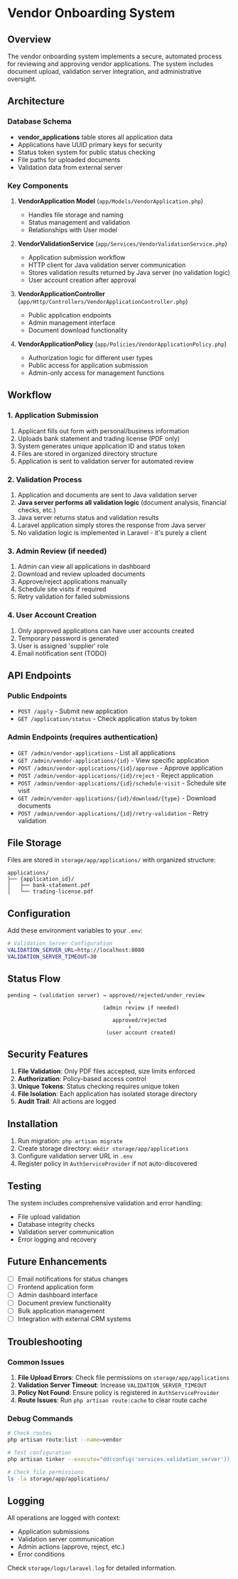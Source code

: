 # Vendor Onboarding System

## Overview

The vendor onboarding system implements a secure, automated process for reviewing and approving vendor applications. The system includes document upload, validation server integration, and administrative oversight.

## Architecture

### Database Schema
- **vendor_applications** table stores all application data
- Applications have UUID primary keys for security
- Status token system for public status checking
- File paths for uploaded documents
- Validation data from external server

### Key Components

1. **VendorApplication Model** (`app/Models/VendorApplication.php`)
   - Handles file storage and naming
   - Status management and validation
   - Relationships with User model

2. **VendorValidationService** (`app/Services/VendorValidationService.php`)
   - Application submission workflow
   - HTTP client for Java validation server communication
   - Stores validation results returned by Java server (no validation logic)
   - User account creation after approval

3. **VendorApplicationController** (`app/Http/Controllers/VendorApplicationController.php`)
   - Public application endpoints
   - Admin management interface
   - Document download functionality

4. **VendorApplicationPolicy** (`app/Policies/VendorApplicationPolicy.php`)
   - Authorization logic for different user types
   - Public access for application submission
   - Admin-only access for management functions

## Workflow

### 1. Application Submission
1. Applicant fills out form with personal/business information
2. Uploads bank statement and trading license (PDF only)
3. System generates unique application ID and status token
4. Files are stored in organized directory structure
5. Application is sent to validation server for automated review

### 2. Validation Process
1. Application and documents are sent to Java validation server
2. **Java server performs all validation logic** (document analysis, financial checks, etc.)
3. Java server returns status and validation results
4. Laravel application simply stores the response from Java server
5. No validation logic is implemented in Laravel - it's purely a client

### 3. Admin Review (if needed)
1. Admin can view all applications in dashboard
2. Download and review uploaded documents
3. Approve/reject applications manually
4. Schedule site visits if required
5. Retry validation for failed submissions

### 4. User Account Creation
1. Only approved applications can have user accounts created
2. Temporary password is generated
3. User is assigned 'supplier' role
4. Email notification sent (TODO)

## API Endpoints

### Public Endpoints
- `POST /apply` - Submit new application
- `GET /application/status` - Check application status by token

### Admin Endpoints (requires authentication)
- `GET /admin/vendor-applications` - List all applications
- `GET /admin/vendor-applications/{id}` - View specific application
- `POST /admin/vendor-applications/{id}/approve` - Approve application
- `POST /admin/vendor-applications/{id}/reject` - Reject application
- `POST /admin/vendor-applications/{id}/schedule-visit` - Schedule site visit
- `GET /admin/vendor-applications/{id}/download/{type}` - Download documents
- `POST /admin/vendor-applications/{id}/retry-validation` - Retry validation

## File Storage

Files are stored in `storage/app/applications/` with organized structure:
```
applications/
├── {application_id}/
│   ├── bank-statement.pdf
│   └── trading-license.pdf
```

## Configuration

Add these environment variables to your `.env`:

```bash
# Validation Server Configuration
VALIDATION_SERVER_URL=http://localhost:8080
VALIDATION_SERVER_TIMEOUT=30
```

## Status Flow

```
pending → (validation server) → approved/rejected/under_review
                                      ↓
                              (admin review if needed)
                                      ↓
                                 approved/rejected
                                      ↓
                               (user account created)
```

## Security Features

1. **File Validation**: Only PDF files accepted, size limits enforced
2. **Authorization**: Policy-based access control
3. **Unique Tokens**: Status checking requires unique token
4. **File Isolation**: Each application has isolated storage directory
5. **Audit Trail**: All actions are logged

## Installation

1. Run migration: `php artisan migrate`
2. Create storage directory: `mkdir storage/app/applications`
3. Configure validation server URL in `.env`
4. Register policy in `AuthServiceProvider` if not auto-discovered

## Testing

The system includes comprehensive validation and error handling:
- File upload validation
- Database integrity checks
- Validation server communication
- Error logging and recovery

## Future Enhancements

- [ ] Email notifications for status changes
- [ ] Frontend application form
- [ ] Admin dashboard interface
- [ ] Document preview functionality
- [ ] Bulk application management
- [ ] Integration with external CRM systems

## Troubleshooting

### Common Issues

1. **File Upload Errors**: Check file permissions on `storage/app/applications`
2. **Validation Server Timeout**: Increase `VALIDATION_SERVER_TIMEOUT`
3. **Policy Not Found**: Ensure policy is registered in `AuthServiceProvider`
4. **Route Issues**: Run `php artisan route:cache` to clear route cache

### Debug Commands

```bash
# Check routes
php artisan route:list --name=vendor

# Test configuration
php artisan tinker --execute="dd(config('services.validation_server'));"

# Check file permissions
ls -la storage/app/applications/
```

## Logging

All operations are logged with context:
- Application submissions
- Validation server communication
- Admin actions (approve, reject, etc.)
- Error conditions

Check `storage/logs/laravel.log` for detailed information.
